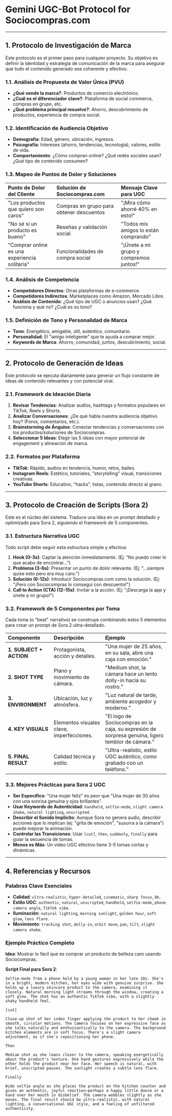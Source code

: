 
# Gemini UGC-Bot Protocol for Sociocompras.com

---

## 1. Protocolo de Investigación de Marca

Este protocolo es el primer paso para cualquier proyecto. Su objetivo es definir la identidad y estrategia de comunicación de la marca para asegurar que todo el contenido generado sea coherente y efectivo.

### 1.1. Análisis de Propuesta de Valor Única (PVU)
- **¿Qué vende la marca?**: Productos de comercio electrónico.
- **¿Cuál es el diferenciador clave?**: Plataforma de social commerce, compras en grupo, etc.
- **¿Qué problema principal resuelve?**: Ahorro, descubrimiento de productos, experiencia de compra social.

### 1.2. Identificación de Audiencia Objetivo
- **Demografía**: Edad, género, ubicación, ingresos.
- **Psicografía**: Intereses (ahorro, tendencias, tecnología), valores, estilo de vida.
- **Comportamiento**: ¿Cómo compran online? ¿Qué redes sociales usan? ¿Qué tipo de contenido consumen?

### 1.3. Mapeo de Puntos de Dolor y Soluciones
| Punto de Dolor del Cliente | Solución de Sociocompras.com | Mensaje Clave para UGC |
| :--- | :--- | :--- |
| "Los productos que quiero son caros" | Compras en grupo para obtener descuentos | "¡Mira cómo ahorré 40% en esto!" |
| "No sé si un producto es bueno" | Reseñas y validación social | "Todos mis amigos lo están comprando" |
| "Comprar online es una experiencia solitaria" | Funcionalidades de compra social | "¡Únete a mi grupo y compremos juntos!" |

### 1.4. Análisis de Competencia
- **Competidores Directos**: Otras plataformas de e-commerce.
- **Competidores Indirectos**: Marketplaces como Amazon, Mercado Libre.
- **Análisis de Contenido**: ¿Qué tipo de UGC o anuncios usan? ¿Qué funciona y qué no? ¿Cuál es su tono?

### 1.5. Definición de Tono y Personalidad de Marca
- **Tono**: Energético, amigable, útil, auténtico, comunitario.
- **Personalidad**: El "amigo inteligente" que te ayuda a comprar mejor.
- **Keywords de Marca**: Ahorro, comunidad, juntos, descubrimiento, social.

---

## 2. Protocolo de Generación de Ideas

Este protocolo se ejecuta diariamente para generar un flujo constante de ideas de contenido relevantes y con potencial viral.

### 2.1. Framework de Ideación Diaria
1.  **Revisar Tendencias**: Analizar audios, hashtags y formatos populares en TikTok, Reels y Shorts.
2.  **Analizar Conversaciones**: ¿De qué habla nuestra audiencia objetivo hoy? (Foros, comentarios, etc.).
3.  **Brainstorming de Ángulos**: Conectar tendencias y conversaciones con los productos/soluciones de Sociocompras.
4.  **Seleccionar 5 Ideas**: Elegir las 5 ideas con mayor potencial de engagement y alineación de marca.

### 2.2. Formatos por Plataforma
- **TikTok**: Rápido, audios en tendencia, humor, retos, bailes.
- **Instagram Reels**: Estético, tutoriales, "storytelling" visual, transiciones creativas.
- **YouTube Shorts**: Educativo, "hacks", listas, contenido directo al grano.

---

## 3. Protocolo de Creación de Scripts (Sora 2)

Este es el núcleo del sistema. Traduce una idea en un prompt detallado y optimizado para Sora 2, siguiendo el framework de 5 componentes.

### 3.1. Estructura Narrativa UGC
Todo script debe seguir esta estructura simple y efectiva:
1.  **Hook (0-3s)**: Captar la atención inmediatamente. (Ej: "No puedo creer lo que acabo de encontrar...")
2.  **Problema (3-6s)**: Presentar un punto de dolor relevante. (Ej: "...siempre quise esto pero era muy caro.")
3.  **Solución (6-12s)**: Introducir Sociocompras.com como la solución. (Ej: "¡Pero con Sociocompras lo conseguí con descuento!")
4.  **Call to Action (CTA) (12-15s)**: Invitar a la acción. (Ej: "¡Descarga la app y únete a mi grupo!")

### 3.2. Framework de 5 Componentes por Toma
Cada toma (o "beat" narrativo) se construye combinando estos 5 elementos para crear un prompt de Sora 2 ultra-detallado.

| Componente | Descripción | Ejemplo |
| :--- | :--- | :--- |
| **1. SUBJECT + ACTION** | Protagonista, acción y detalles. | "Una mujer de 25 años, en su sala, abre una caja con emoción." |
| **2. SHOT TYPE** | Plano y movimiento de cámara. | "Medium shot, la cámara hace un lento dolly-in hacia su rostro." |
| **3. ENVIRONMENT** | Ubicación, luz y atmósfera. | "Luz natural de tarde, ambiente acogedor y moderno." |
| **4. KEY VISUALS** | Elementos visuales clave, imperfecciones. | "El logo de Sociocompras en la caja, su expresión de sorpresa genuina, ligero temblor de cámara." |
| **5. FINAL RESULT** | Calidad técnica y estilo. | "Ultra-realistic, estilo UGC auténtico, como grabado con un teléfono." |

### 3.3. Mejores Prácticas para Sora 2 UGC
- **Ser Específico**: "Una mujer feliz" es peor que "Una mujer de 30 años con una sonrisa genuina y ojos brillantes".
- **Usar Keywords de Autenticidad**: `handheld`, `selfie-mode`, `slight camera shake`, `natural lighting`, `unscripted`.
- **Describir el Sonido Implícito**: Aunque Sora no genera audio, describir acciones que lo implican (ej: "grita de emoción", "susurra a la cámara") puede mejorar la animación.
- **Controlar las Transiciones**: Usar `[cut]`, `then`, `suddenly`, `finally` para guiar la secuencia de tomas.
- **Menos es Más**: Un video UGC efectivo tiene 3-5 tomas cortas y dinámicas.

---

## 4. Referencias y Recursos

### Palabras Clave Esenciales

- **Calidad**: `ultra-realistic`, `hyper-detailed`, `cinematic`, `sharp focus`, `8k`.
- **Estilo UGC**: `authentic`, `natural`, `unscripted`, `handheld`, `selfie-mode`, `phone camera angle`, `TikTok vibe`.
- **Iluminación**: `natural lighting`, `morning sunlight`, `golden hour`, `soft glow`, `lens flare`.
- **Movimiento**: `tracking shot`, `dolly-in`, `orbit move`, `pan`, `tilt`, `slight camera shake`.

### Ejemplo Práctico Completo

**Idea**: Mostrar lo fácil que es comprar un producto de belleza caro usando Sociocompras.

**Script Final para Sora 2**:

```
Selfie-mode from a phone held by a young woman in her late 20s. She's in a bright, modern kitchen, her eyes wide with genuine surprise. She holds up a luxury skincare product to the camera, examining it closely. Natural morning light streams through the window, creating a soft glow. The shot has an authentic TikTok vibe, with a slightly shaky handheld feel.

[cut]

Close-up shot of her index finger applying the product to her cheek in smooth, circular motions. The camera focuses on her expressive face as she talks naturally and enthusiastically to the camera. The background kitchen elements are in soft focus. There's a slight camera adjustment, as if she's repositioning her phone.

Then

Medium shot as she leans closer to the camera, speaking energetically about the product's texture. One hand gestures expressively while the other holds the product near her face. Her speech is natural, with brief, unscripted pauses. The sunlight creates a subtle lens flare.

Finally

Wide selfie angle as she places the product on the kitchen counter and gives an authentic, joyful reaction—perhaps a happy little dance or a hand over her mouth in disbelief. The camera wobbles slightly as she moves. The final result should be ultra-realistic, with natural lighting, a conversational UGC style, and a feeling of unfiltered authenticity.
```
